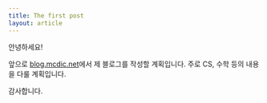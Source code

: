 ```yaml
---
title: The first post
layout: article
---
```


안녕하세요!

앞으로 [blog.mcdic.net](https://blog.mcdic.net)에서 제 블로그를 작성할 계획입니다.
주로 CS, 수학 등의 내용을 다룰 계획입니다.

감사합니다.
